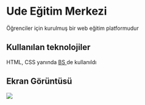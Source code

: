 <h1> Ude Eğitim Merkezi </h1>

Öğrenciler için kurulmuş bir web eğitim platformudur

<h2> Kullanılan teknolojiler </h2>

HTML, CSS yanında <a href="https://getbootstrap.com/"> BS </a> de kullanıldı

<h2> Ekran Görüntüsü </h2>

![](ekran.gif)